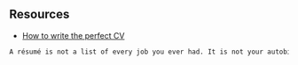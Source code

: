 ## Resources
- [How to write the perfect CV](https://www.economist.com/business/2024/05/30/how-to-write-the-perfect-cv)

```txt
A résumé is not a list of every job you ever had. It is not your autobiography. It is, like that hair-care advert, a marketing tool. Your audience is made up of recruiters and hiring managers. Like cocktail-party guests, they do not take a long time to decide if they want to keep talking. According to one study, such professionals spend an average of 7.4 seconds skimming a job application. Your guest Bartleby has a few tips on how best to ensure that these seconds count.
```